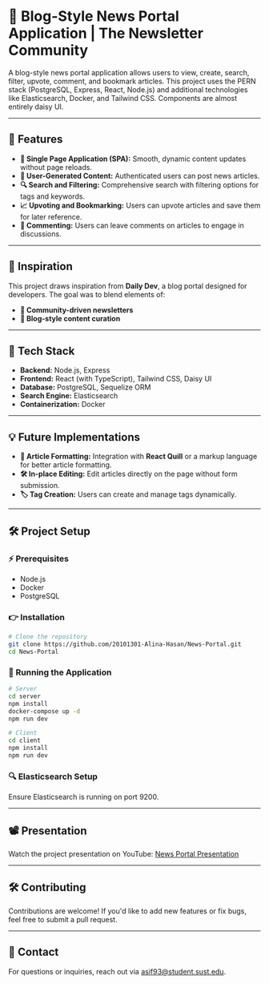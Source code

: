 # 📰 Blog-Style News Portal Application | The Newsletter Community

A blog-style news portal application allows users to view, create, search, filter, upvote, comment, and bookmark articles. This project uses the PERN stack (PostgreSQL, Express, React, Node.js) and additional technologies like Elasticsearch, Docker, and Tailwind CSS. Components are almost entirely daisy UI.

---

## 🔧 Features

- **🔄 Single Page Application (SPA):** Smooth, dynamic content updates without page reloads.
- **🔑 User-Generated Content:** Authenticated users can post news articles.
- **🔍 Search and Filtering:** Comprehensive search with filtering options for tags and keywords.
- **📈 Upvoting and Bookmarking:** Users can upvote articles and save them for later reference.
- **💬 Commenting:** Users can leave comments on articles to engage in discussions.

---

## 🚀 Inspiration

This project draws inspiration from **Daily Dev**, a blog portal designed for developers. The goal was to blend elements of:

- **📢 Community-driven newsletters**
- **📳 Blog-style content curation**

---

## 🤖 Tech Stack

- **Backend:** Node.js, Express
- **Frontend:** React (with TypeScript), Tailwind CSS, Daisy UI
- **Database:** PostgreSQL, Sequelize ORM
- **Search Engine:** Elasticsearch
- **Containerization:** Docker

---

## 💡 Future Implementations

- **🔖 Article Formatting:** Integration with **React Quill** or a markup language for better article formatting.
- **🛠️ In-place Editing:** Edit articles directly on the page without form submission.
- **🏷️ Tag Creation:** Users can create and manage tags dynamically.

---

## 🛠️ Project Setup

### ⚡ Prerequisites

- Node.js
- Docker
- PostgreSQL

### 👉 Installation

```bash
# Clone the repository
git clone https://github.com/20101301-Alina-Hasan/News-Portal.git
cd News-Portal
```

### 🌟 Running the Application

```bash
# Server
cd server
npm install
docker-compose up -d
npm run dev

# Client
cd client
npm install
npm run dev
```

### 🔍 Elasticsearch Setup

Ensure Elasticsearch is running on port 9200.

---

## 📽️ Presentation

Watch the project presentation on YouTube: [News Portal Presentation](https://youtu.be/uZi9OCXpl5o)

---

## 🛠️ Contributing

Contributions are welcome! If you'd like to add new features or fix bugs, feel free to submit a pull request.

---


## 📧 Contact

For questions or inquiries, reach out via [asif93@student.sust.edu](mailto:alina.aman.hasan@gmail.com).

